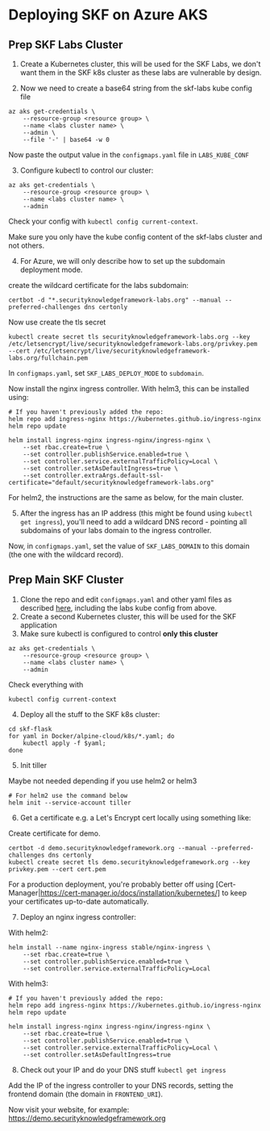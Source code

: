 # Deploying SKF on Azure AKS

## Prep SKF Labs Cluster

1. Create a Kubernetes cluster, this will be used for the SKF Labs, we don't want them in the SKF
   k8s cluster as these labs are vulnerable by design.

2. Now we need to create a base64 string from the skf-labs kube config file
```
az aks get-credentials \
    --resource-group <resource group> \
    --name <labs cluster name> \
    --admin \
    --file '-' | base64 -w 0
```
Now paste the output value in the `configmaps.yaml` file in `LABS_KUBE_CONF`

3. Configure kubectl to control our cluster:

```
az aks get-credentials \
    --resource-group <resource group> \
    --name <labs cluster name> \
    --admin
```

Check your config with `kubectl config current-context`.

Make sure you only have the kube config content of the skf-labs cluster and not others.

4. For Azure, we will only describe how to set up the subdomain deployment mode.

create the wildcard certificate for the labs subdomain:
```
certbot -d "*.securityknowledgeframework-labs.org" --manual --preferred-challenges dns certonly
```

Now use create the tls secret 
```
kubectl create secret tls securityknowledgeframework-labs.org --key /etc/letsencrypt/live/securityknowledgeframework-labs.org/privkey.pem --cert /etc/letsencrypt/live/securityknowledgeframework-labs.org/fullchain.pem  
```
In `configmaps.yaml`, set `SKF_LABS_DEPLOY_MODE` to `subdomain`.

Now install the nginx ingress controller. With helm3, this can be installed using:
```
# If you haven't previously added the repo:
helm repo add ingress-nginx https://kubernetes.github.io/ingress-nginx
helm repo update

helm install ingress-nginx ingress-nginx/ingress-nginx \
    --set rbac.create=true \
    --set controller.publishService.enabled=true \
    --set controller.service.externalTrafficPolicy=Local \
    --set controller.setAsDefaultIngress=true \
    --set controller.extraArgs.default-ssl-certificate="default/securityknowledgeframework-labs.org"

```
For helm2, the instructions are the same as below, for the main cluster.

5. After the ingress has an IP address (this might be found using `kubectl get ingress`), you'll
   need to add a wildcard DNS record - pointing all subdomains of your labs domain to the ingress
   controller.

Now, in `configmaps.yaml`, set the value of `SKF_LABS_DOMAIN` to this domain (the one with the
wildcard record).

## Prep Main SKF Cluster

1. Clone the repo and edit `configmaps.yaml` and other yaml files as described [here](README.md),
   including the labs kube config from above.
2. Create a second Kubernetes cluster, this will be used for the SKF application
3. Make sure kubectl is configured to control **only this cluster**

```
az aks get-credentials \
    --resource-group <resource group> \
    --name <labs cluster name> \
    --admin
```

Check everything with
```
kubectl config current-context
```

4. Deploy all the stuff to the SKF k8s cluster:

```
cd skf-flask
for yaml in Docker/alpine-cloud/k8s/*.yaml; do
    kubectl apply -f $yaml;
done
```

5. Init tiller

Maybe not needed depending if you use helm2 or helm3
```
# For helm2 use the command below
helm init --service-account tiller
```

6. Get a certificate e.g. a Let's Encrypt cert locally using something like:

Create certificate for demo.
```
certbot -d demo.securityknowledgeframework.org --manual --preferred-challenges dns certonly
kubectl create secret tls demo.securityknowledgeframework.org --key privkey.pem --cert cert.pem
```

For a production deployment, you're probably better off using
[Cert-Manager|https://cert-manager.io/docs/installation/kubernetes/] to keep your certificates
up-to-date automatically.

7. Deploy an nginx ingress controller:

With helm2:
```
helm install --name nginx-ingress stable/nginx-ingress \
    --set rbac.create=true \
    --set controller.publishService.enabled=true \
    --set controller.service.externalTrafficPolicy=Local
```
With helm3:
```
# If you haven't previously added the repo:
helm repo add ingress-nginx https://kubernetes.github.io/ingress-nginx
helm repo update

helm install ingress-nginx ingress-nginx/ingress-nginx \
    --set rbac.create=true \
    --set controller.publishService.enabled=true \
    --set controller.service.externalTrafficPolicy=Local \
    --set controller.setAsDefaultIngress=true
```

8. Check out your IP and do your DNS stuff `kubectl get ingress`

Add the IP of the ingress controller to your DNS records, setting the frontend domain (the domain in
`FRONTEND_URI`).

Now visit your website, for example: https://demo.securityknowledgeframework.org
